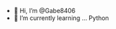 - 👋 Hi, I’m @Gabe8406
- 🌱 I’m currently learning ... Python

<!---
Gabe8406/Gabe8406 is a ✨ special ✨ repository because its `README.md` (this file) appears on your GitHub profile.
You can click the Preview link to take a look at your changes.
--->
